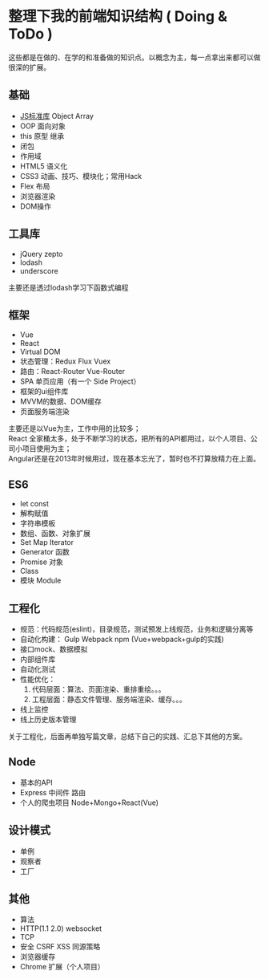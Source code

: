 # 整理下我的前端知识结构 ( Doing & ToDo )

这些都是在做的、在学的和准备做的知识点。以概念为主，每一点拿出来都可以做很深的扩展。
## 基础
* [JS标准库](http://javascript.ruanyifeng.com/#toc2) Object Array
* OOP 面向对象
* this 原型 继承
* 闭包
* 作用域
* HTML5 语义化
* CSS3 动画、技巧、模块化；常用Hack
* Flex 布局
* 浏览器渲染
* DOM操作

## 工具库
* jQuery zepto
* lodash
* underscore

主要还是透过lodash学习下函数式编程

## 框架
* Vue
* React
* Virtual DOM 
* 状态管理：Redux Flux Vuex
* 路由：React-Router  Vue-Router
* SPA 单页应用（有一个 Side Project）
* 框架的ui组件库
* MVVM的数据、DOM缓存
* 页面服务端渲染

主要还是以Vue为主，工作中用的比较多；  
React 全家桶太多，处于不断学习的状态，把所有的API都用过，以个人项目、公司小项目使用为主；  
Angular还是在2013年时候用过，现在基本忘光了，暂时也不打算放精力在上面。

## ES6
* let const
* 解构赋值
* 字符串模板
* 数组、函数、对象扩展
* Set Map Iterator
* Generator 函数
* Promise 对象
* Class
* 模块 Module

## 工程化
* 规范：代码规范(eslint)，目录规范，测试预发上线规范，业务和逻辑分离等
* 自动化构建： Gulp Webpack npm  (Vue+webpack+gulp的实践)
* 接口mock、数据模拟
* 内部组件库
* 自动化测试
* 性能优化：
    1. 代码层面：算法、页面渲染、重排重绘。。。
    2. 工程层面：静态文件管理、服务端渲染、缓存。。。
* 线上监控
* 线上历史版本管理

关于工程化，后面再单独写篇文章，总结下自己的实践、汇总下其他的方案。

## Node
* 基本的API
* Express 中间件 路由
* 个人的爬虫项目 Node+Mongo+React(Vue)

## 设计模式
* 单例
* 观察者
* 工厂

## 其他
* 算法
* HTTP(1.1 2.0) websocket
* TCP
* 安全 CSRF XSS 同源策略
* 浏览器缓存
* Chrome 扩展（个人项目）

